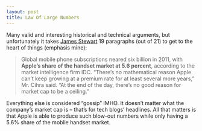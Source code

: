 ```yaml
---
layout: post
title: Law Of Large Numbers
---
```


Many valid and interesting historical and technical arguments, but unfortunately it takes [James Stewart](http://www.nytimes.com/2012/02/25/business/apple-confronts-the-law-of-large-numbers-common-sense.html?_r=1&pagewanted=all) 19 paragraphs (out of 21) to get to the heart of things (emphasis mine):

> Global mobile phone subscriptions neared six billion in 2011, with **Apple’s share of the handset market at 5.6 percent**, according to the market intelligence firm IDC. “There’s no mathematical reason Apple can’t keep growing at a premium rate for at least several more years,” Mr. Cihra said. “At the end of the day, there’s no good reason for market cap to be a ceiling.”

Everything else is considered “gossip” IMHO. It doesn’t matter what the company’s market cap is – that’s for tech blogs’ headlines. All that matters is that Apple is able to produce such blow-out numbers while only having a 5.6% share of the mobile handset market.

